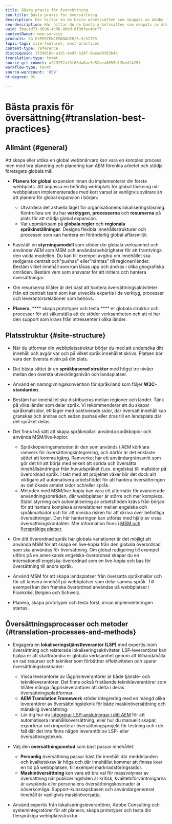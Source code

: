 ```yaml
---
title: Bästa praxis för översättning
seo-title: Bästa praxis för översättning
description: Här hittar du de bästa arbetssätten som skapats av Adobe tekniker och konsultteam så att du kan komma igång med översättningsprojekt.
seo-description: Här hittar du de bästa arbetssätten som skapats av Adobe tekniker och konsultteam så att du kan komma igång med översättningsprojekt.
uuid: 3bac1d73-9696-4c9b-8bdd-6f00fac40cf7
contentOwner: msm-service
products: SG_EXPERIENCEMANAGER/6.5/SITES
topic-tags: site-features, best-practices
content-type: reference
discoiquuid: 1554010e-a1d1-4edf-b28f-9eead8f83b4a
translation-type: tm+mt
source-git-commit: a929252a13f66da8ac3e52aea0655b12bdd1425f
workflow-type: tm+mt
source-wordcount: '859'
ht-degree: 0%

---
```



# Bästa praxis för översättning{#translation-best-practices}

## Allmänt {#general}

Att skapa eller utöka en global webbnärvaro kan vara en komplex process, men med bra planering och planering kan AEM förenkla arbetet och stödja företagets globala mål.

* **Planera för global** expansion innan du implementerar din första webbplats. Att anpassa en befintlig webbplats för global täckning när webbplatsen implementerades med kort varsel är vanligtvis svårare än att planera för global expansion i början:

   * Utvärdera det aktuella läget för organisationens lokaliseringslösning. Kontrollera om du har **verktygen**, **processerna** och **resurserna** på plats för att stödja global expansion.
   * Var uppmärksam på **globala regler** och **regionala språkinställningar**. Designa flexibla innehållsstrukturer och processer som kan hantera en föränderlig global affärsmiljö.

* Fastställ en **styrningsmodell** som stöder din globala verksamhet och använder AEM som MSM och användarbehörigheter för att framtvinga den valda modellen. Du kan till exempel avgöra om innehållet ska redigeras centralt och&quot;pushas&quot; eller&quot;hämtas&quot; till regioner/länder. Bestäm vilket innehåll som kan låsas upp och ändras i olika geografiska områden. Bestäm vem som ansvarar för att initiera och hantera översättningar.
* Om resurserna tillåter är det bäst att hantera översättningsaktiviteter från ett centralt team som kan utveckla expertis i de verktyg, processer och leverantörsrelationer som behövs.
* **Planera**,  **** skapa prototyper och testa  **** er globala struktur och processer för att säkerställa att de stöder verksamheten och att ni har den support som krävs från intressenter i olika länder.

## Platsstruktur {#site-structure}

* När du utformar din webbplatsstruktur börjar du med att undersöka ditt innehåll och avgör var och på vilket språk innehållet skrivs. Platsen bör vara den översta nivån på din plats.
* Det bästa sättet är en **språkbaserad struktur** med högst tre nivåer mellan den översta utvecklingsnivån och landsplatser.
* Använd en namngivningskonvention för språk/land som följer **W3C-standarden**.
* Bestäm hur innehållet ska distribueras mellan regioner och länder. Tänk på vilka länder som delar språk. Vi rekommenderar att du skapar språkmallsidor, ett lager med oaktiverade sidor, där översatt innehåll kan granskas och ändras och sedan pushas eller dras till en landsplats där det språket delas.
* Det finns två sätt att skapa språkmallar: använda språkkopior och använda MSM/live-kopior.

   * Språkkopieringsmetoden är den som används i AEM körklara ramverk för översättningsintegrering, och därför är det enklaste sättet att komma igång. Ramverket har ett användargränssnitt som gör det till att börja med enkelt att sprida och översätta innehållsändringar från huvudspråket (t.ex. engelska) till mallsidor på överordnad språk. I takt med att projektet växer blir det dock allt viktigare att automatisera arbetsflödet för att hantera översättningen av det ökade antalet sidor och/eller språk.
   * Metoden med MSM/live-kopia kan vara ett alternativ för avancerade användningsområden, där webbplatser är större och mer komplexa. Stabil styrning och automatisering av arbetsflöden krävs från början för att hantera komplexa arvsrelationer mellan engelska och språkmallsidor och för att minska risken för att skriva över befintliga översättningar. Den här hanteringen kan utföras med hjälp av vissa översättningskontakter. Mer information finns i [MSM och flerspråkiga platser](/help/sites-administering/msm-best-practices.md#msm-and-multilingual-websites).

* Om ditt överordnad språk har globala variationer är det möjligt att använda MSM för att skapa en live-kopia från den globala överordnad som ska användas för översättning. Om global redigering till exempel utförs på en amerikansk engelska-överordnad skapar du en internationell engelska-överordnad som en live-kopia och bas för översättning till andra språk.
* Använd MSM för att skapa landsplatser från översatta språkmallar och för att lansera innehåll på webbplatser som delar samma språk. Till exempel kan den franska överordnad användas på webbplatser i Frankrike, Belgien och Schweiz.
* Planera, skapa prototyper och testa först, innan implementeringen startas.

## Översättningsprocesser och metoder {#translation-processes-and-methods}

* Engagera en **lokaliseringstjänstleverantör (LSP)** med expertis inom översättning och relaterade lokaliseringsaktiviteter. LSP-leverantörer kan hjälpa er att skalförändra er globala verksamhet genom att tillhandahålla en rad resurser och tekniker som förbättrar effektiviteten och sparar översättningskostnader:

   * Vissa leverantörer av lågprisleverantörer är både tjänste- och teknikleverantörer. Det finns också fristående teknikleverantörer som tillåter många lågprisleverantörer att delta i deras översättningsplattformar.
   * **AEM Translation Framework** stöder integrering med en mängd olika leverantörer av översättningsteknik för både maskinöversättning och mänsklig översättning.
   * Lär dig hur du [integrerar LSP-anslutningar i ditt AEM](/help/sites-administering/translation.md) för att automatisera innehållsöversättning, eller hur du manuellt skapar, exporterar och importerar översättningsprojekt för testning och i de fall där det inte finns någon leverantör av LSP- eller översättningsteknik.

* Välj den **översättningsmetod** som bäst passar innehållet.

   * **Personlig** översättning passar bäst för innehåll där meddelanden och kvalitetskrav är höga och där innehållet kommer att finnas kvar en tid på webbplatsen, till exempel marknadsföringssidor.
   * **Maskinöversättning** kan vara ett bra val för massvolymer av översättning när publiceringstiden är kritisk, kvalitetsförväntningarna är avspända eller personalens översättningskostnader är oöverkomliga. Support-kunskapsbasen och användargenererat innehåll är vanligtvis maskinöversatta.

* Använd expertis från lokaliseringsleverantörer, Adobe Consulting och systemintegratörer för att planera, skapa prototyper och testa din flerspråkiga webbplatsstruktur.

